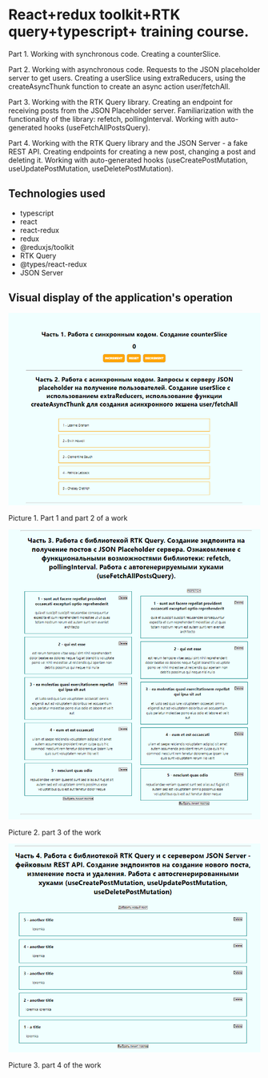 # React+redux toolkit+RTK query+typescript+ training course.
Part 1. Working with synchronous code. Creating a counterSlice.

Part 2. Working with asynchronous code. Requests to the JSON placeholder server to get users. Creating a userSlice using extraReducers, using the createAsyncThunk function to create an async action user/fetchAll.

Part 3. Working with the RTK Query library. Creating an endpoint for receiving posts from the JSON Placeholder server. Familiarization with the functionality of the library: refetch, pollingInterval. Working with auto-generated hooks (useFetchAllPostsQuery).

Part 4. Working with the RTK Query library and the JSON Server - a fake REST API. Creating endpoints for creating a new post, changing a post and deleting it. Working with auto-generated hooks (useCreatePostMutation, useUpdatePostMutation, useDeletePostMutation).
## Technologies used
* typescript
* react
* react-redux
* redux
* @reduxjs/toolkit
* RTK Query
* @types/react-redux
* JSON Server
## Visual display of the application's operation

![Picture 1](./src/assets/project-description/2024-05-31_19-33-52.png)

Picture 1. Part 1 and part 2 of a work

![Picture 2](./src/assets/project-description/2024-05-31_19-34-29.png)


Picture 2. part 3 of the work 

![Picture 3](./src/assets/project-description/2024-05-31_19-34-54.png)

Picture 3. part 4 of the work 

